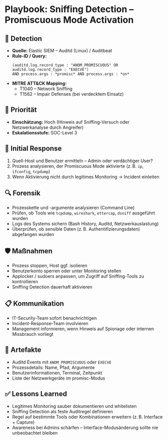 # Playbook: Sniffing Detection – Promiscuous Mode Activation

## 🧠 Detection
- **Quelle:** Elastic SIEM – Auditd (Linux) / Auditbeat
- **Rule-ID / Query:**
  ```elasticsearch
  (auditd.log.record_type : "ANOM_PROMISCUOUS" OR auditd.log.record_type : "EXECVE")
  AND process.args : *promisc* AND process.args : *on*
  ```
- **MITRE ATT&CK Mapping:**  
  - T1040 – Network Sniffing  
  - T1562 – Impair Defenses (bei verdecktem Einsatz)

## 📌 Priorität
- **Einschätzung:** Hoch (Hinweis auf Sniffing-Versuch oder Netzwerkanalyse durch Angreifer)
- **Eskalationsstufe:** SOC-Level 3

## 🚨 Initial Response
1. Quell-Host und Benutzer ermitteln – Admin oder verdächtiger User?
2. Prozess analysieren, der Promiscuous Mode aktivierte (z. B. `ip`, `ifconfig`, `tcpdump`)
3. Wenn Aktivierung nicht durch legitimes Monitoring → Incident einleiten

## 🔍 Forensik
- Prozesskette und -argumente analysieren (Command Line)
- Prüfen, ob Tools wie `tcpdump`, `wireshark`, `ettercap`, `dsniff` ausgeführt wurden
- Logs des Systems sichern (Bash History, Auditd, Netzwerkauslastung)
- Überprüfen, ob sensible Daten (z. B. Authentifizierungsdaten) abgefangen wurden

## 🛡️ Maßnahmen
- Prozess stoppen, Host ggf. isolieren
- Benutzerkonto sperren oder unter Monitoring stellen
- Applocker / sudoers anpassen, um Zugriff auf Sniffing-Tools zu kontrollieren
- Sniffing Detection dauerhaft aktivieren

## 📋 Kommunikation
- IT-Security-Team sofort benachrichtigen
- Incident-Response-Team involvieren
- Management informieren, wenn Hinweis auf Spionage oder internen Missbrauch vorliegt

## 📁 Artefakte
- Auditd Events mit `ANOM_PROMISCUOUS` oder `EXECVE`
- Prozessdetails: Name, Pfad, Argumente
- Benutzerinformationen, Terminal, Zeitpunkt
- Liste der Netzwerkgeräte im promisc-Modus

## ✅ Lessons Learned
- Legitimes Monitoring sauber dokumentieren und whitelisten
- Sniffing Detection als feste Auditregel definieren
- Regel auf bestimmte Tools oder Kombinationen erweitern (z. B. Interface + Capture)
- Awareness bei Admins schärfen – Interface-Modusänderung sollte nie unbeobachtet bleiben